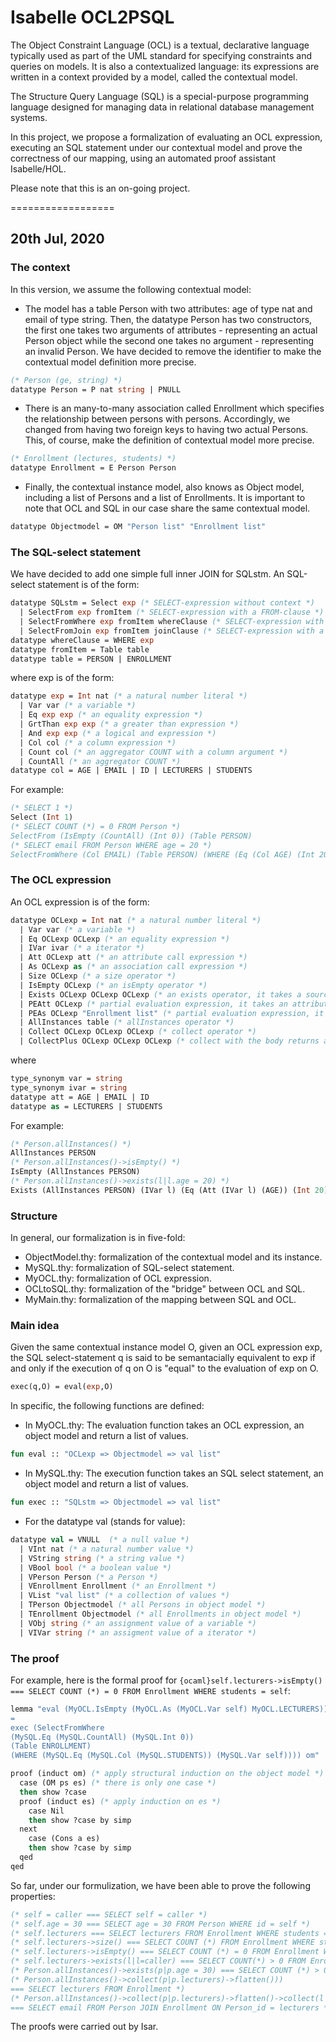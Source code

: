 # Isabelle OCL2PSQL

The Object Constraint Language (OCL) is a textual, declarative language typically used as part of the UML standard for specifying constraints and queries on models. It is also a contextualized language: its expressions are written in a context provided by a model, called the contextual model.

The Structure Query Language (SQL) is a special-purpose programming language designed for managing data in relational database management systems.

In this project, we propose a formalization of evaluating an OCL expression, executing an SQL statement under our contextual model and prove the correctness of our mapping, using an automated proof assistant Isabelle/HOL.

Please note that this is an on-going project.

==================
## 20th Jul, 2020

### The context
In this version, we assume the following contextual model:
- The model has a table Person with two attributes: age of type nat and email of type string. Then, the datatype Person has two constructors, the first one takes two arguments of attributes - representing an actual Person object while the second one takes no argument - representing an invalid Person.
We have decided to remove the identifier to make the contextual model definition more precise.
```ocaml
(* Person (ge, string) *) 
datatype Person = P nat string | PNULL
``` 
- There is an many-to-many association called Enrollment which specifies the relationship between persons with persons. Accordingly, we changed from having two foreign keys to having two actual Persons. This, of course, make the definition of contextual model more precise.
```ocaml
(* Enrollment (lectures, students) *)
datatype Enrollment = E Person Person
```
- Finally, the contextual instance model, also knows as Object model, including a list of Persons and a list of Enrollments. It is important to note that OCL and SQL in our case share the same contextual model.
```ocaml
datatype Objectmodel = OM "Person list" "Enrollment list"
```

### The SQL-select statement
We have decided to add one simple full inner JOIN for SQLstm. An SQL-select statement is of the form:
```ocaml
datatype SQLstm = Select exp (* SELECT-expression without context *)
  | SelectFrom exp fromItem (* SELECT-expression with a FROM-clause *)
  | SelectFromWhere exp fromItem whereClause (* SELECT-expression with a FROM-clause and a WHERE-clause *)
  | SelectFromJoin exp fromItem joinClause (* SELECT-expression with a JOIN-clause between two tables, for the time being, they are a Entity table and a related Associaiton table *)
datatype whereClause = WHERE exp
datatype fromItem = Table table
datatype table = PERSON | ENROLLMENT
```
where exp is of the form:
```ocaml
datatype exp = Int nat (* a natural number literal *)
  | Var var (* a variable *)
  | Eq exp exp (* an equality expression *)
  | GrtThan exp exp (* a greater than expression *)
  | And exp exp (* a logical and expression *)
  | Col col (* a column expression *)
  | Count col (* an aggregator COUNT with a column argument *) 
  | CountAll (* an aggregator COUNT *)
datatype col = AGE | EMAIL | ID | LECTURERS | STUDENTS
```
For example:
```ocaml
(* SELECT 1 *)
Select (Int 1)
(* SELECT COUNT (*) = 0 FROM Person *)
SelectFrom (IsEmpty (CountAll) (Int 0)) (Table PERSON)
(* SELECT email FROM Person WHERE age = 20 *)
SelectFromWhere (Col EMAIL) (Table PERSON) (WHERE (Eq (Col AGE) (Int 20))
```

### The OCL expression
An OCL expression is of the form:
```ocaml
datatype OCLexp = Int nat (* a natural number literal *)
  | Var var (* a variable *)
  | Eq OCLexp OCLexp (* an equality expression *)
  | IVar ivar (* a iterator *)
  | Att OCLexp att (* an attribute call expression *)
  | As OCLexp as (* an association call expression *)
  | Size OCLexp (* a size operator *)
  | IsEmpty OCLexp (* an isEmpty operator *)
  | Exists OCLexp OCLexp OCLexp (* an exists operator, it takes a source expression, an iterator and a body expression, respectively *)
  | PEAtt OCLexp (* partial evaluation expression, it takes an attribute expression to be partially evaluated *)
  | PEAs OCLexp "Enrollment list" (* partial evaluation expression, it takes an association expression to be partially evaluated and the Enrollment lsit from the Object Model*)
  | AllInstances table (* allInstances operator *)
  | Collect OCLexp OCLexp OCLexp (* collect operator *)
  | CollectPlus OCLexp OCLexp OCLexp (* collect with the body returns a collect-type, then flatten afterwards*)
```
where
```ocaml
type_synonym var = string
type_synonym ivar = string
datatype att = AGE | EMAIL | ID
datatype as = LECTURERS | STUDENTS
```
For example:
```ocaml
(* Person.allInstances() *)
AllInstances PERSON
(* Person.allInstances()->isEmpty() *)
IsEmpty (AllInstances PERSON)
(* Person.allInstances()->exists(l|l.age = 20) *)
Exists (AllInstances PERSON) (IVar l) (Eq (Att (IVar l) (AGE)) (Int 20))
```

### Structure
In general, our formalization is in five-fold:
- ObjectModel.thy: formalization of the contextual model and its instance.
- MySQL.thy: formalization of SQL-select statement.
- MyOCL.thy: formalization of OCL expression.
- OCLtoSQL.thy: formalization of the "bridge" between OCL and SQL.
- MyMain.thy: formalization of the mapping between SQL and OCL.

### Main idea 
Given the same contextual instance model O, given an OCL expression exp, the SQL select-statement q is said to be semantacially equivalent to exp
if and only if the execution of q on O is "equal" to the evaluation of exp on O. 
```ocaml
exec(q,O) = eval(exp,O)
```
In specific, the following functions are defined:
- In MyOCL.thy: The evaluation function takes an OCL expression, an object model and return a list of values.
```ocaml
fun eval :: "OCLexp => Objectmodel => val list"
```
- In MySQL.thy: The execution function takes an SQL select statement, an object model and return a list of values.
```ocaml
fun exec :: "SQLstm => Objectmodel => val list"
```

- For the datatype val (stands for value):
```ocaml
datatype val = VNULL  (* a null value *)
  | VInt nat (* a natural number value *)
  | VString string (* a string value *)
  | VBool bool (* a boolean value *)
  | VPerson Person (* a Person *)
  | VEnrollment Enrollment (* an Enrollment *)
  | VList "val list" (* a collection of values *)
  | TPerson Objectmodel (* all Persons in object model *)
  | TEnrollment Objectmodel (* all Enrollments in object model *)
  | VObj string (* an assignment value of a variable *)
  | VIVar string (* an assigment value of a iterator *)
```

### The proof
For example, here is the formal proof for ```{ocaml}self.lecturers->isEmpty() === SELECT COUNT (*) = 0 FROM Enrollment WHERE students = self```:
```ocaml
lemma "eval (MyOCL.IsEmpty (MyOCL.As (MyOCL.Var self) MyOCL.LECTURERS)) om 
= 
exec (SelectFromWhere 
(MySQL.Eq (MySQL.CountAll) (MySQL.Int 0)) 
(Table ENROLLMENT) 
(WHERE (MySQL.Eq (MySQL.Col (MySQL.STUDENTS)) (MySQL.Var self)))) om"

proof (induct om) (* apply structural induction on the object model *)
  case (OM ps es) (* there is only one case *)
  then show ?case
  proof (induct es) (* apply induction on es *)
    case Nil
    then show ?case by simp
  next
    case (Cons a es)
    then show ?case by simp
  qed
qed
```

So far, under our formulization, we have been able to prove the following properties:
```ocaml
(* self = caller === SELECT self = caller *)
(* self.age = 30 === SELECT age = 30 FROM Person WHERE id = self *)
(* self.lecturers === SELECT lecturers FROM Enrollment WHERE students = self *)
(* self.lecturers->size() === SELECT COUNT (*) FROM Enrollment WHERE students = self *)
(* self.lecturers->isEmpty() === SELECT COUNT (*) = 0 FROM Enrollment WHERE students = self *)
(* self.lecturers->exists(l|l=caller) === SELECT COUNT(*) > 0 FROM Enrollment WHERE self = students AND lecturers = caller *)
(* Person.allInstances()->exists(p|p.age = 30) === SELECT COUNT (*) > 0 FROM Person WHERE age = 30*)
(* Person.allInstances()->collect(p|p.lecturers)->flatten()))
=== SELECT lecturers FROM Enrollment *)
(* Person.allInstances()->collect(p|p.lecturers)->flatten()->collect(l|l.email)
=== SELECT email FROM Person JOIN Enrollment ON Person_id = lecturers *)
```
The proofs were carried out by Isar.
